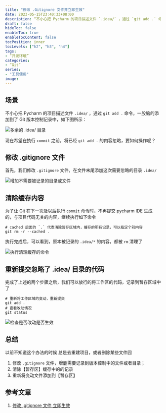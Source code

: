 ```yaml
---
title: "修改 .Gitignore 文件并立即生效"
date: 2023-05-15T23:40:33+08:00
description: “不小心把 Pycharm 的项目描述文件 `.idea/` ，通过 `git add .` 命令，一股脑的添加到了 Git 版本控制记录中，希望在执行 `commit` 之前，将已经 `git add .` 的内容忽略，要如何操作呢？”
draft: false
hideToc: false
enableToc: true
enableTocContent: false
tocPosition: inner
tocLevels: ["h2", "h3", "h4"]
tags:
- “开发环境”
categories:
- “Git”
series:
- "工具使用"
image:
---
```


## 场景

不小心把 Pycharm 的项目描述文件 `.idea/` ，通过 `git add .` 命令，一股脑的添加到了 Git 版本控制记录中，如下图所示：

![多余的 .idea/ 目录](https://s2.loli.net/2023/05/15/K8y9Rq1Q2tfkUW7.png)

现在希望在执行 `commit` 之前，将已经 `git add .` 的内容忽略，要如何操作呢？


## 修改 .gitignore 文件

首先，我们修改 `.gitignore` 文件，在文件末尾添加这次需要忽略的目录 `.idea/`

![增加不需要被记录的目录或文件](https://s2.loli.net/2023/05/15/39kTyMSYjZoOFK2.png)


## 清除缓存内容

为了让 Git 在下一次及以后执行 `commit` 命令时，不再提交 pycharm IDE 生成的，与项目代码无关的内容，继续执行如下命令
```git
# cached 后面的 `.` 代表清除暂存区域内，缓存的所有记录，可以指定个别内容
git rm -r --cached .  
```
执行完成后，可以看到，原本被记录的 `.idea/*` 的内容，都被 `rm` 清理了

![执行清理缓存的命令](https://s2.loli.net/2023/05/15/yo2in37MuAfPBjG.png)

## 重新提交忽略了 .idea/ 目录的代码

完成了上述的两个步骤之后，我们可以放行的将工作区的代码，记录到暂存区域中了

```git
# 重新将工作区域的变动，重新提交
git add .
# 查看改动情况
git status
```

![检查是否改动是否生效](https://s2.loli.net/2023/05/15/so9YXD28EJUTSZG.png)


## 总结

以前不知道这个办法的时候
总是去重建项目，或者删除某些文件囧

1. 修改 `.gitignore` 文件，增删需要记录到版本控制中的文件或者目录；
2. 清除【暂存区】缓存中的的记录
3. 重新将变动文件添加到【暂存区】

## 参考文章

1. [修改 .gitignore 文件 立即生效](https://blog.csdn.net/qq_37875134/article/details/109305877 "修改 .gitignore 文件 立即生效")
